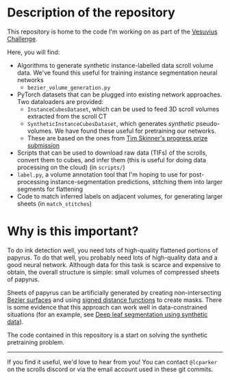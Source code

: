 # Description of the repository
This repository is home to the code I'm working on as part of the [Vesuvius Challenge](scrollprize.org).

Here, you will find:
* Algorithms to generate synthetic instance-labelled data scroll volume data. We've found this useful for training instance segmentation neural networks 
    - `bezier_volume_generation.py`
* PyTorch datasets that can be plugged into existing network approaches. Two dataloaders are provided:
    - `InstanceCubesDataset`, which can be used to feed 3D scroll volumes extracted from the scroll CT
    - `SyntheticInstanceCubesDataset`, which generates *synthetic* pseudo-volumes. We have found these useful for pretraining our networks.
    - These are based on the ones from [Tim Skinner's progress prize submission](github.com/tspersonalgithub/december_2024_progress_submission)
* Scripts that can be used to download raw data (TIFs) of the scrolls, convert them to cubes, and infer them (this is useful for doing data processing on the cloud) (in `scripts/`)
* `label.py`, a volume annotation tool that I'm hoping to use for post-processing instance-segmentation predictions, stitching them into larger segments for flattening
* Code to match inferred labels on adjacent volumes, for generating larger sheets (in `match_stitches`)

# Why is this important?
To do ink detection well, you need lots of high-quality flattened portions of papyrus. To do that well, you probably need lots of high-quality data and a good neural network. Although data for this task is scarce and expensive to obtain, the overall structure is simple: small volumes of compressed sheets of papyrus. 

Sheets of papyrus can be artificially generated by creating non-intersecting [Bezier surfaces](https://en.wikipedia.org/wiki/B%C3%A9zier_surface) and using [signed distance functions](https://en.wikipedia.org/wiki/Signed_distance_function) to create masks. There is some evidence that this approach can work well in data-constrained situations (for an example, see [Deep leaf segmentation using synthetic data](https://arxiv.org/pdf/1807.10931)).

The code contained in this repository is a start on solving the synthetic pretraining problem.

----
If you find it useful, we'd love to hear from you! You can contact `@lcparker` on the scrolls discord or via the email account used in these git commits.